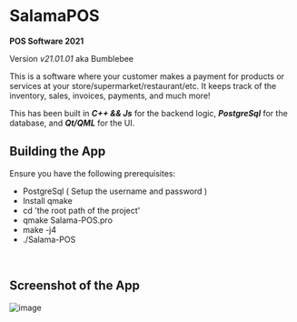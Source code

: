 # SalamaPOS
<b>POS Software 2021</b>
<p>Version <i>v21.01.01</i> aka Bumblebee</p>
<p>This is a software where your customer makes a payment for products or services at your store/supermarket/restaurant/etc. It keeps track of the inventory, sales, invoices, payments, and much more!</p>

<p>This has been built in <b><i>C++ && Js</i></b> for the backend logic, <b><i>PostgreSql</i></b> for the database, and <b><i>Qt/QML</i></b> for the UI.</p>

<h2>Building the App</h2>
<p>Ensure you have the following prerequisites: </p>
<ul>
    <li>PostgreSql ( Setup the username and password )</li>
    <li>Install qmake</li>
    <li>cd 'the root path of the project'</li>
    <li>qmake Salama-POS.pro</li>
    <li>make -j4</li>
    <li>./Salama-POS</li>
</ul>
<br>

<h2>Screenshot of the App</h2>
<image src="https://user-images.githubusercontent.com/44490960/104890986-5f552180-5981-11eb-8578-43fc615dbf92.png" alt="image"/>

